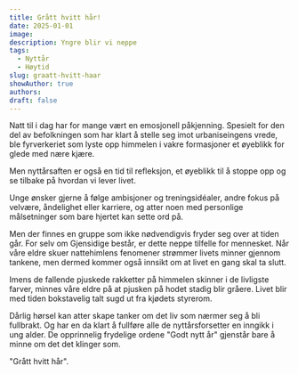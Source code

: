 ```yaml
---
title: Grått hvitt hår!
date: 2025-01-01
image: 
description: Yngre blir vi neppe
tags:
  - Nyttår
  - Høytid
slug: graatt-hvitt-haar
showAuthor: true
authors: 
draft: false
---
```

Natt til i dag har for mange vært en emosjonell påkjenning. Spesielt for den del av befolkningen som har klart å stelle seg imot urbaniseingens vrede, ble fyrverkeriet som lyste opp himmelen i vakre formasjoner et øyeblikk for glede med nære kjære. 

Men nyttårsaften er også en tid til refleksjon, et øyeblikk til å stoppe opp og se tilbake på hvordan vi lever livet. 

Unge ønsker gjerne å følge ambisjoner og treningsidéaler, andre fokus på velvære, åndelighet eller karriere, og atter noen med personlige målsetninger som bare hjertet kan sette ord på.

Men der finnes en gruppe som ikke nødvendigvis fryder seg over at tiden går. For selv om Gjensidige består, er dette neppe tilfelle for mennesket. Når våre eldre skuer nattehimlens fenomener strømmer livets minner gjennom tankene, men dermed kommer også innsikt om at livet en gang skal ta slutt. 

Imens de fallende pjuskede rakketter på himmelen skinner i de livligste farver, minnes våre eldre på at pjusken på hodet stadig blir gråere. Livet blir med tiden bokstavelig talt sugd ut fra kjødets styrerom. 

Dårlig hørsel kan atter skape tanker om det liv som nærmer seg å bli fullbrakt. Og har en da klart å fullføre alle de nyttårsforsetter en inngikk i ung alder. De opprinnelig frydelige ordene "Godt nytt år" gjenstår bare å minne om det det klinger som.

"Grått hvitt hår".